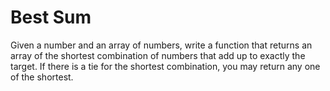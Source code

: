# Best Sum

Given a number and an array of numbers, write a function that returns an array of the shortest combination of numbers that add up to exactly the target. If there is a tie for the shortest combination, you may return any one of the shortest.
